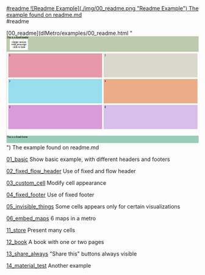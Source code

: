
<a href="{{ website.getPageById('dlMetro-examples').link }}/00_readme.html">
<div class="c2-all-size last">
<div class="cell">
#readme
![Readme Example](./img/00_readme.png "Readme Example")
The example found on readme.md
</div>
</div> 
</a>                   




<div class="c6-all-size last">
<div class="cell">
#readme



[00_readme](dlMetro/examples/00_readme.html "![Readme Example](./img/00_readme.png "Readme Example")") The example found on readme.md



[01_basic](dlMetro/examples/01_basic.html "01_basic") Show basic example, with different headers and footers

[02_fixed_flow_header](dlMetro/examples/02_fixed_flow_header.html "02_fixed_flow_header") Use of fixed and flow header

[03_custom_cell](dlMetro/examples/03_custom_cell.html "03_custom_cell") Modify cell appearance 

[04_fixed_footer](dlMetro/examples/04_fixed_footer.html "04_fixed_footer") Use of fixed footer

[05_invisible_things](dlMetro/examples/05_invisible_things.html "05_invisible_things") Some cells appears only for certain visualizations

[06_embed_maps](dlMetro/examples/06_embed_maps.html "06_embed_maps") 6 maps in a metro

[11_store](dlMetro/examples/11_store.html "11_store") Present many cells

[12_book](dlMetro/examples/12_book.html "12_book") A book with one or two pages

[13_share_always](dlMetro/examples/13_share_always.html "13_share_always") "Share this" buttons always visible

[14_material_test](dlMetro/examples/14_material_test.html "14_material_test") Another example

</div>
</div>                    

